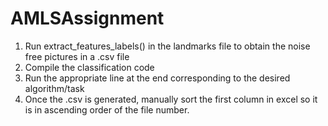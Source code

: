 # AMLSAssignment
1. Run extract_features_labels() in the landmarks file to obtain the noise free pictures in a .csv file
2. Compile the classification code
3. Run the appropriate line at the end corresponding to the desired algorithm/task
4. Once the .csv is generated, manually sort the first column in excel so it is in ascending order of the file number.

